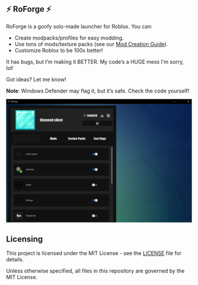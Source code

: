 ## ⚡ RoForge ⚡

RoForge is a goofy solo-made launcher for Roblox. You can:
- Create modpacks/profiles for easy modding.
- Use tons of mods/texture packs (see our [Mod Creation Guide](https://github.com/UniversalShift/RoForge/wiki/Mod-Creation)).
- Customize Roblox to be 100x better!

It has bugs, but I’m making it BETTER. My code’s a HUGE mess I'm sorry, lol!

Got ideas? Let me know!

**Note**: Windows Defender may flag it, but it’s safe. Check the code yourself!


![RoForge Screenshot](https://raw.githubusercontent.com/UniversalShift/RoForge/refs/heads/main/RoForgeIMG.png)








## Licensing

This project is licensed under the MIT License - see the [LICENSE](https://github.com/UniversalShift/RoForge/blob/main/LICENSE) file for details.

Unless otherwise specified, all files in this repository are governed by the MIT License.
